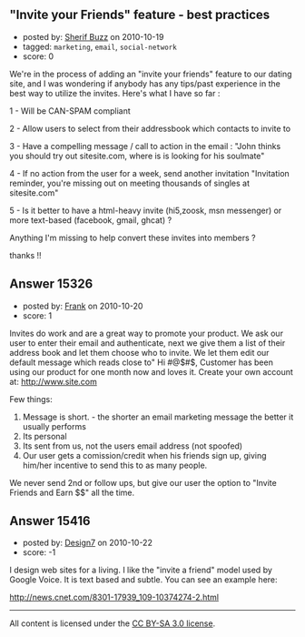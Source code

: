 ## "Invite your Friends" feature - best practices

- posted by: [Sherif Buzz](https://stackexchange.com/users/-1/4592-sherif-buzz) on 2010-10-19
- tagged: `marketing`, `email`, `social-network`
- score: 0

We're in the process of adding an "invite your friends" feature to our dating site, and I was wondering if anybody has any tips/past experience in the best way to utilize the invites. Here's what I have so far :

1 - Will be CAN-SPAM compliant

2 - Allow users to select from their addressbook which contacts to invite to

3 - Have a compelling message / call to action in the email : "John thinks you should try out sitesite.com, where is is looking for his soulmate"

4 - If no action from the user for a week, send another invitation "Invitation reminder, you're missing out on meeting thousands of singles at sitesite.com"

5 - Is it better to have a html-heavy invite (hi5,zoosk, msn messenger) or more text-based (facebook, gmail, ghcat) ?

Anything I'm missing to help convert these invites into members ?

thanks !!



## Answer 15326

- posted by: [Frank](https://stackexchange.com/users/-1/4858-frank) on 2010-10-20
- score: 1

Invites do work and are a great way to promote your product.  We ask our user to enter their email and authenticate, next we give them a list of their address book and let them choose who to invite.   We let them edit our default message which reads close to"   Hi #@$#$, Customer has been using our product for one month now and loves it.  Create your own account at: http://www.site.com

Few things:
1. Message is short.  - the shorter an email marketing message the better it usually performs
2. Its personal
3. Its sent from us, not the users email address (not spoofed)
4. Our user gets a comission/credit when his friends sign up, giving him/her incentive to send this to as many people.

We never send 2nd or follow ups, but give our user the option to "Invite Friends and Earn $$" all the time.  


## Answer 15416

- posted by: [Design7](https://stackexchange.com/users/-1/4924-design7) on 2010-10-22
- score: -1

I design web sites for a living. I like the "invite a friend" model used by Google Voice. It is text based and subtle. You can see an example here:

http://news.cnet.com/8301-17939_109-10374274-2.html



---

All content is licensed under the [CC BY-SA 3.0 license](https://creativecommons.org/licenses/by-sa/3.0/).
